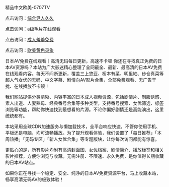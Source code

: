 精品中文欧美-0707TV

点击访问：<a href="https://bsdf-5f5.pages.dev/">综合尹人久久</a>

点击访问：<a href="https://gsd-agv.pages.dev/">a级毛片在线观看</a>

点击访问：<a href="https://tfda.pages.dev/">成人羞羞免费</a>

点击访问：<a href="https://fdhf-454.pages.dev/">欧美黄色录象</a>


日本AV免费在线观看｜高清无码每日更新，高速不卡顿
你还在寻找真正免费的日本AV资源吗？本站为广大影迷精心整理了全网最全、最新、最高清的日本AV免费在线观看内容。每天不间断更新，覆盖三上悠亚、桥本有菜、明里紬、纱仓真菜等超人气女优的无码、中文字幕、剧情向AV影片合集，全部免费观看、无广告干扰、在线播放不卡顿！

我们网站提供分类清晰、内容丰富的日本成人视频资源，包括剧情片、制服诱惑、素人出道、人妻熟母、经典番号合集等多种类型，支持番号搜索、女优筛选、标签浏览等功能，帮助你快速找到最想看的片源。不论你偏好剧情还是高能演出，这里统统都有。

本站采用全球CDN加速服务与懒加载技术，全平台响应快速，不管你使用手机、平板还是电脑，均可流畅播放。为了提升观看体验，我们设置了「每日推荐」「本周热播」「无码专区」「新人女优合集」等专题版块，让你每次访问都能有惊喜。

更贴心的是，所有影片均附有高清封面图、女优档案、剧情简介、播放标签和相关影片推荐，方便你浏览与收藏。无需注册、不限速、永久免费，是你值得长期收藏的日本AV站点。

如果你正在寻找一个稳定、安全、纯净的日本AV免费资源平台，马上收藏本站，畅享高清无码AV的极致体验！




<span style="display:none;">[Canonical link]( https://github.com/vi20250707/55555 ）</span>
